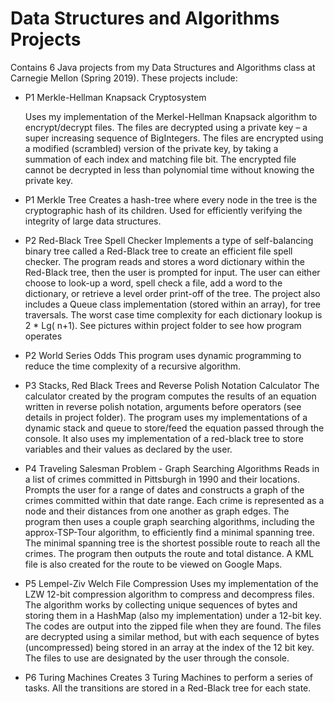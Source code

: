 # Data Structures and Algorithms Projects
Contains 6 Java projects from my Data Structures and Algorithms class at Carnegie Mellon (Spring 2019). These projects include:

* P1 Merkle-Hellman Knapsack Cryptosystem
	
	Uses my implementation of the Merkel-Hellman Knapsack algorithm to encrypt/decrypt files. The files are decrypted using a private key – a super increasing sequence of BigIntegers. The files are encrypted using a modified (scrambled) version of the private key, by taking a summation of each index and matching file bit. The encrypted file cannot be decrypted in less than polynomial time without knowing the private key.

* P1 Merkle Tree
	Creates a hash-tree where every node in the tree is the cryptographic hash of its children. Used for efficiently verifying the integrity of large data structures. 

* P2 Red-Black Tree Spell Checker
	Implements a type of self-balancing binary tree called a Red-Black tree to create an efficient file spell checker. The program reads and stores a word dictionary within the Red-Black tree, then the user is prompted for input. The user can either choose to look-up a word, spell check a file, add a word to the dictionary, or retrieve a level order print-off of the tree. The project also includes a Queue class implementation (stored within an array), for tree traversals. The worst case time complexity for each dictionary lookup is 2 * Lg( n+1). See pictures within project folder to see how program operates

* P2 World Series Odds
	This program uses dynamic programming to reduce the time complexity of a recursive algorithm.

* P3 Stacks, Red Black Trees and Reverse Polish Notation Calculator
	The calculator created by the program computes the results of an equation written in reverse polish notation, arguments before operators (see details in project folder). The program uses my implementations of a dynamic stack and queue to store/feed the equation passed through the console. It also uses my implementation of a red-black tree to store variables and their values as declared by the user.

* P4 Traveling Salesman Problem - Graph Searching Algorithms
	Reads in a list of crimes committed in Pittsburgh in 1990 and their locations. Prompts the user for a range of dates and constructs a graph of the crimes committed within that date range. Each crime is represented as a node and their distances from one another as graph edges. The program then uses a couple graph searching algorithms, including the approx-TSP-Tour algorithm, to efficiently find a minimal spanning tree. The minimal spanning tree is the shortest possible route to reach all the crimes. The program then outputs the route and total distance. A KML file is also created for the route to be viewed on Google Maps.

* P5 Lempel-Ziv Welch File Compression
	Uses my implementation of the LZW 12-bit compression algorithm to compress and decompress files. The algorithm works by collecting unique sequences of bytes and storing them in a HashMap (also my implementation) under a 12-bit key. The codes are output into the zipped file when they are found. The files are decrypted using a similar method, but with each sequence of bytes (uncompressed) being stored in an array at the index of the 12 bit key. The files to use are designated by the user through the console.

* P6 Turing Machines
	Creates 3 Turing Machines to perform a series of tasks. All the transitions are stored in a Red-Black tree for each state.
